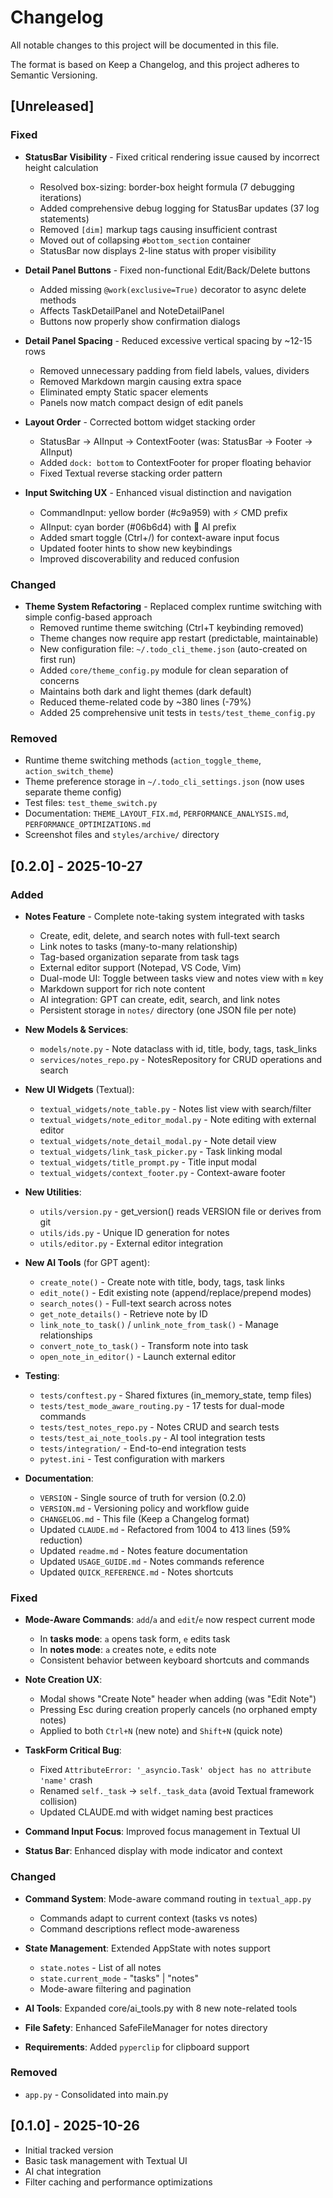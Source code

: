 # Changelog

All notable changes to this project will be documented in this file.

The format is based on Keep a Changelog, and this project adheres to Semantic Versioning.

## [Unreleased]

### Fixed
- **StatusBar Visibility** - Fixed critical rendering issue caused by incorrect height calculation
  - Resolved box-sizing: border-box height formula (7 debugging iterations)
  - Added comprehensive debug logging for StatusBar updates (37 log statements)
  - Removed `[dim]` markup tags causing insufficient contrast
  - Moved out of collapsing `#bottom_section` container
  - StatusBar now displays 2-line status with proper visibility

- **Detail Panel Buttons** - Fixed non-functional Edit/Back/Delete buttons
  - Added missing `@work(exclusive=True)` decorator to async delete methods
  - Affects TaskDetailPanel and NoteDetailPanel
  - Buttons now properly show confirmation dialogs

- **Detail Panel Spacing** - Reduced excessive vertical spacing by ~12-15 rows
  - Removed unnecessary padding from field labels, values, dividers
  - Removed Markdown margin causing extra space
  - Eliminated empty Static spacer elements
  - Panels now match compact design of edit panels

- **Layout Order** - Corrected bottom widget stacking order
  - StatusBar → AIInput → ContextFooter (was: StatusBar → Footer → AIInput)
  - Added `dock: bottom` to ContextFooter for proper floating behavior
  - Fixed Textual reverse stacking order pattern

- **Input Switching UX** - Enhanced visual distinction and navigation
  - CommandInput: yellow border (#c9a959) with ⚡ CMD prefix
  - AIInput: cyan border (#06b6d4) with 🤖 AI prefix
  - Added smart toggle (Ctrl+/) for context-aware input focus
  - Updated footer hints to show new keybindings
  - Improved discoverability and reduced confusion

### Changed
- **Theme System Refactoring** - Replaced complex runtime switching with simple config-based approach
  - Removed runtime theme switching (Ctrl+T keybinding removed)
  - Theme changes now require app restart (predictable, maintainable)
  - New configuration file: `~/.todo_cli_theme.json` (auto-created on first run)
  - Added `core/theme_config.py` module for clean separation of concerns
  - Maintains both dark and light themes (dark default)
  - Reduced theme-related code by ~380 lines (-79%)
  - Added 25 comprehensive unit tests in `tests/test_theme_config.py`

### Removed
- Runtime theme switching methods (`action_toggle_theme`, `action_switch_theme`)
- Theme preference storage in `~/.todo_cli_settings.json` (now uses separate theme config)
- Test files: `test_theme_switch.py`
- Documentation: `THEME_LAYOUT_FIX.md`, `PERFORMANCE_ANALYSIS.md`, `PERFORMANCE_OPTIMIZATIONS.md`
- Screenshot files and `styles/archive/` directory

## [0.2.0] - 2025-10-27

### Added
- **Notes Feature** - Complete note-taking system integrated with tasks
  - Create, edit, delete, and search notes with full-text search
  - Link notes to tasks (many-to-many relationship)
  - Tag-based organization separate from task tags
  - External editor support (Notepad, VS Code, Vim)
  - Dual-mode UI: Toggle between tasks view and notes view with `m` key
  - Markdown support for rich note content
  - AI integration: GPT can create, edit, search, and link notes
  - Persistent storage in `notes/` directory (one JSON file per note)

- **New Models & Services**:
  - `models/note.py` - Note dataclass with id, title, body, tags, task_links
  - `services/notes_repo.py` - NotesRepository for CRUD operations and search

- **New UI Widgets** (Textual):
  - `textual_widgets/note_table.py` - Notes list view with search/filter
  - `textual_widgets/note_editor_modal.py` - Note editing with external editor
  - `textual_widgets/note_detail_modal.py` - Note detail view
  - `textual_widgets/link_task_picker.py` - Task linking modal
  - `textual_widgets/title_prompt.py` - Title input modal
  - `textual_widgets/context_footer.py` - Context-aware footer

- **New Utilities**:
  - `utils/version.py` - get_version() reads VERSION file or derives from git
  - `utils/ids.py` - Unique ID generation for notes
  - `utils/editor.py` - External editor integration

- **New AI Tools** (for GPT agent):
  - `create_note()` - Create note with title, body, tags, task links
  - `edit_note()` - Edit existing note (append/replace/prepend modes)
  - `search_notes()` - Full-text search across notes
  - `get_note_details()` - Retrieve note by ID
  - `link_note_to_task()` / `unlink_note_from_task()` - Manage relationships
  - `convert_note_to_task()` - Transform note into task
  - `open_note_in_editor()` - Launch external editor

- **Testing**:
  - `tests/conftest.py` - Shared fixtures (in_memory_state, temp files)
  - `tests/test_mode_aware_routing.py` - 17 tests for dual-mode commands
  - `tests/test_notes_repo.py` - Notes CRUD and search tests
  - `tests/test_ai_note_tools.py` - AI tool integration tests
  - `tests/integration/` - End-to-end integration tests
  - `pytest.ini` - Test configuration with markers

- **Documentation**:
  - `VERSION` - Single source of truth for version (0.2.0)
  - `VERSION.md` - Versioning policy and workflow guide
  - `CHANGELOG.md` - This file (Keep a Changelog format)
  - Updated `CLAUDE.md` - Refactored from 1004 to 413 lines (59% reduction)
  - Updated `readme.md` - Notes feature documentation
  - Updated `USAGE_GUIDE.md` - Notes commands reference
  - Updated `QUICK_REFERENCE.md` - Notes shortcuts

### Fixed
- **Mode-Aware Commands**: `add`/`a` and `edit`/`e` now respect current mode
  - In **tasks mode**: `a` opens task form, `e` edits task
  - In **notes mode**: `a` creates note, `e` edits note
  - Consistent behavior between keyboard shortcuts and commands

- **Note Creation UX**:
  - Modal shows "Create Note" header when adding (was "Edit Note")
  - Pressing Esc during creation properly cancels (no orphaned empty notes)
  - Applied to both `Ctrl+N` (new note) and `Shift+N` (quick note)

- **TaskForm Critical Bug**:
  - Fixed `AttributeError: '_asyncio.Task' object has no attribute 'name'` crash
  - Renamed `self._task` → `self._task_data` (avoid Textual framework collision)
  - Updated CLAUDE.md with widget naming best practices

- **Command Input Focus**: Improved focus management in Textual UI
- **Status Bar**: Enhanced display with mode indicator and context

### Changed
- **Command System**: Mode-aware command routing in `textual_app.py`
  - Commands adapt to current context (tasks vs notes)
  - Command descriptions reflect mode-awareness

- **State Management**: Extended AppState with notes support
  - `state.notes` - List of all notes
  - `state.current_mode` - "tasks" | "notes"
  - Mode-aware filtering and pagination

- **AI Tools**: Expanded core/ai_tools.py with 8 new note-related tools
- **File Safety**: Enhanced SafeFileManager for notes directory
- **Requirements**: Added `pyperclip` for clipboard support

### Removed
- `app.py` - Consolidated into main.py

## [0.1.0] - 2025-10-26
- Initial tracked version
- Basic task management with Textual UI
- AI chat integration
- Filter caching and performance optimizations

